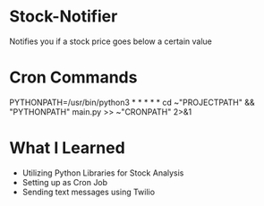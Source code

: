 # Stock-Notifier
Notifies you if a stock price goes below a certain value

# Cron Commands
PYTHONPATH=/usr/bin/python3
\* \* \* \* \* cd ~"PROJECTPATH" && "PYTHONPATH" main.py >> ~"CRONPATH" 2>&1

# What I Learned
 * Utilizing Python Libraries for Stock Analysis
 * Setting up as Cron Job
 * Sending text messages using Twilio

